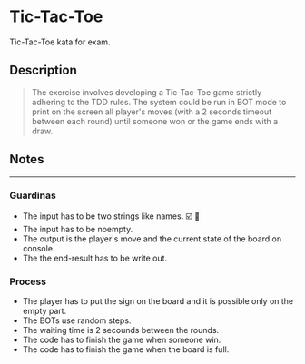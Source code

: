 # Tic-Tac-Toe

Tic-Tac-Toe kata for exam.

## Description

> The exercise involves developing a Tic-Tac-Toe game strictly adhering to the TDD rules.
> The system could be run in BOT mode to print on the screen all player's moves (with a 2 seconds timeout between each round) until someone won or the 
game ends with a draw.

## Notes

---

### Guardinas

- The input has to be two strings like names. ☑️ 🍅
- The input has to be noempty.	
- The output is the player's move and the current state of the board on console.  
- The the end-result has to be write out. 

### Process

- The player has to put the sign on the board and it is possible only on the empty part.
- The BOTs use random steps. 
- The waiting time is 2 secounds between the rounds. 
- The code has to finish the game when someone win. 
- The code has to finish the game when the board is full. 
 
